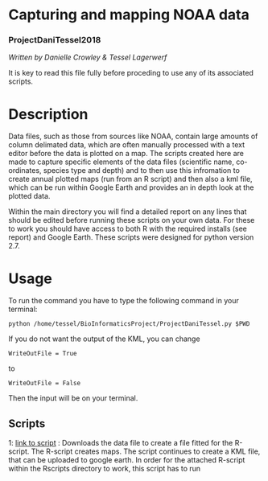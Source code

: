 # Capturing and mapping NOAA data
### ProjectDaniTessel2018
*Written by Danielle Crowley & Tessel Lagerwerf*

It is key to read this file fully before proceding to use any of its associated scripts.

# Description
Data files, such as those from sources like NOAA, contain large amounts of column delimated data, which are often manually processed with a text editor before the data is plotted on a map. The scripts created here are made to capture specific elements of the data files (scientific name, co-ordinates, species type and depth) and to then use this infromation to create annual plotted maps (run from an R script) and then also a kml file, which can be run within Google Earth and provides an in depth look at the plotted data. 

Within the main directory you will find a detailed report on any lines that should be edited before running these scripts on your own data. For these to work you should have access to both R with the required installs (see report) and Google Earth. These scripts were designed for python version 2.7.

# Usage
To run the command you have to type the following command in your terminal:
```
python /home/tessel/BioInformaticsProject/ProjectDaniTessel.py $PWD
``` 
If you do not want the output of the KML, you can change 
```
WriteOutFile = True
```
to 
```
WriteOutFile = False
```
Then the input will be on your terminal.


## Scripts

1: [link to script](https://github.com/TesselLagerwerf/BioInformaticsProject/blob/master/ProjectDaniTessel.py) : Downloads the data file to create a file fitted for the R-script. The R-script creates maps. The script continues to create a KML file, that can be uploaded to google earth. In order for the attached R-script within the Rscripts directory to work, this script has to run
